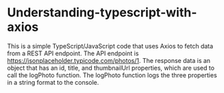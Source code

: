 # Understanding-typescript-with-axios
This is a simple TypeScript/JavaScript code that uses Axios to fetch data from a REST API endpoint. 
The API endpoint is https://jsonplaceholder.typicode.com/photos/1. 
The response data is an object that has an id, title, and thumbnailUrl properties, which are used to call the logPhoto function. 
The logPhoto function logs the three properties in a string format to the console.
